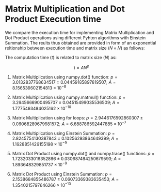 # Matrix Multiplication and Dot Product Execution time

We compare the execution time for implementing Matrix Multiplication and Dot Product operations using different Pyhton algorithms with Einstein Summation. 
The reults thus obtained are provided in form of an exponential reltionship between execution time and matrix size ($N \times N$) as follows:

The computation time ($t$) is related to matrix size ($N$) as:

$$ t = A N^p$$

1. Matrix Multiplication using numpy.dot() function: $p = 3.0132837768634517 \pm 0.04459185897819507$;  $A = 8.156539602154813 \times 10^{-8}$


2. Matrix Multiplication using numpy.matmul() function: $p = 3.2645666900495707 \pm 0.04515499035536509$;  $A = 1.7775493484025162 \times 10^{-10}$


3. Matrix Multiplication using for loops: $p = 2.9446176592860307 \pm 0.06068289679981572$;  $A = 6.688786592447885 \times 10^{-7}$


4. Matrix Multiplication using Einstein Summation: $p = 2.8245754130387843 \pm 0.10256293864649399$;  $A = 1.1628851426155198 \times 10^{-9}$


5. Matrix Dot Product using numpy.dot() and numpy.trace() functions: $p = 1.7232033016352866 \pm 0.030687484250679593$;  $A = 1.893648329851737 \times 10^{-9}$


6. Matrix Dot Product using Einstein Summation: $p = 2.1538684855486787 \pm 0.06073369383635453$;  $A = 1.3540215797646266 \times 10^{-10}$
